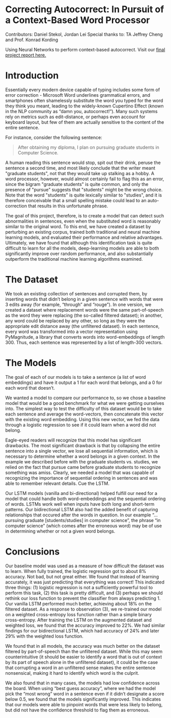 # Correcting Autocorrect: In Pursuit of a Context-Based Word Processor
Contributors: Daniel Stekol, Jordan Lei
Special thanks to: TA Jeffrey Cheng and Prof. Konrad Kording

Using Neural Networks to perform context-based autocorrect.
Visit our [final project report here.](http://cis700dl.com/student_projects/leihao_5284918_76281416_Correcting_Autocorrect_Paper%20(1).pdf)

# Introduction
Essentially every modern device capable of typing includes some form of error correction - Microsoft
Word underlines grammatical errors, and smartphones often shamelessly substitute the word you typed
for the word they think you meant, leading to the widely-known Cupertino Effect (known in the NLP
community as “damn you, autocorrect!”). Many such systems rely on metrics such as edit-distance, or
perhaps even account for keyboard layout, but few of them are actually sensitive to the content of the
entire sentence.

For instance, consider the following sentence: 
>After obtaining my diploma, I plan on pursuing graduate students in Computer Science.

A human reading this sentence would stop, spit out their drink, peruse the sentence a second time, and
most likely conclude that the writer meant "graduate students", not that they would take up stalking as a
hobby. A word processor, however, would almost certainly fail to flag this as an error, since the bigram
"graduate students" is quite common, and only the presence of "pursue" suggests that "students" might be
the wrong choice. Note that the word "students" is quite lexically similar to "studies", and it is therefore
conceivable that a small spelling mistake could lead to an auto-correction that results in this unfortunate
phrase.

The goal of this project, therefore, is to create a model that can detect such abnormalities in sentences,
even when the substituted word is reasonably similar to the original word. To this end, we have created a
dataset by perturbing an existing corpus, trained both traditional and neural machine learning models, and
evaluated their performance and relative advantages. Ultimately, we have found that although this
identification task is quite difficult to learn for all the models, deep-learning models are able to both
significantly improve over random performance, and also substantially outperform the traditional machine
learning algorithms examined.

# The Dataset
We took an existing collection of sentences and corrupted them, by inserting words that didn’t belong in a
given sentence with words that were 3 edits away (for example, “through” and “rouge”). In one version,
we created a dataset where replacement words were the same part-of-speech as the word they were
replacing (the so-called filtered dataset); in another, any word could be replaced by any other, so long as
they were the appropriate edit distance away (the unfiltered dataset).
In each sentence, every word was transformed into a vector representation using PyMagnitude, a library
that converts words into word-embeddings of length 300. Thus, each sentence was represented by a list of
length-300 vectors.

# The Models
The goal of each of our models is to take a sentence (a list of word embeddings) and have it output a 1 for
each word that belongs, and a 0 for each word that doesn’t.

We wanted a model to compare our performance to, so we chose a baseline model that would be a good
benchmark for what we were getting ourselves into. The simplest way to test the difficulty of this dataset
would be to take each sentence and average the word-vectors, then concatenate this vector with the
existing word embedding. Using this new vector, we fed the data through a logistic regression to see if it
could learn when a word did not belong.

Eagle-eyed readers will recognize that this model has significant drawbacks. The most significant
drawback is that by collapsing the entire sentence into a single vector, we lose all sequential information,
which is necessary to determine whether a word belongs in a given context. In the example we described
before with the graduate students vs. studies, we relied on the fact that pursue came before graduate
students to recognize something was amiss. Clearly, we needed a model that was capable of recognizing
the importance of sequential ordering in sentences and was able to remember relevant details. Cue the
LSTM.

Our LSTM models (vanilla and bi-directional) helped fulfill our need for a model that could handle both
word-embeddings and the sequential ordering of words. LSTMs work well when inputs have both long
and short-term patterns. Our bidirectional LSTM also had the added benefit of capturing relationships
that occured after the words in question. In our example “... pursuing graduate [students/studies] in
computer science”, the phrase “in computer science” (which comes after the erroneous word) may be of
use in determining whether or not a given word belongs.

# Conclusions
Our baseline model was used as a measure of how difficult the dataset was to learn. When fully trained,
the logistic regression got to about 8% accuracy. Not bad, but not great either. We found that instead of
learning accurately, it was just predicting that everything was correct! This indicated three things: (1)
logistic regression is not a sufficiently powerful tool to perform this task, (2) this task is pretty difficult,
and (3) perhaps we should rethink our loss function to prevent the classifier from always predicting 1.
Our vanilla LSTM performed much better, achieving about 18% on the filtered dataset. As a response to
observation (3), we re-trained our model on a weighted cross-entropy loss function rather than a simple
binary cross-entropy. After training the LSTM on the augmented dataset and weighted loss, we found that
the accuracy improved to 22%. We had similar findings for our bidirectional LSTM, which had accuracy
of 24% and later 29% with the weighted loss function.

We found that in all models, the accuracy was much better on the dataset filtered by part-of-speech than
the unfiltered dataset. While this may seem counterintuitive (it should be easier to identify a word that is
out of context by its part of speech alone in the unfiltered dataset), it could be the case that corrupting a
word in an unfiltered sense makes the entire sentence nonsensical, making it hard to identify which word
is the culprit.

We also found that in many cases, the models had low confidence across the board. When using “best guess accuracy”, where we had the model pick the “most wrong” word in a sentence even if it didn’t
designate a score below 0.5, we found that the models significantly improved. This indicates that our
models were able to pinpoint words that were less likely to belong, but did not have the confidence
threshold to flag them as erroneous. 
